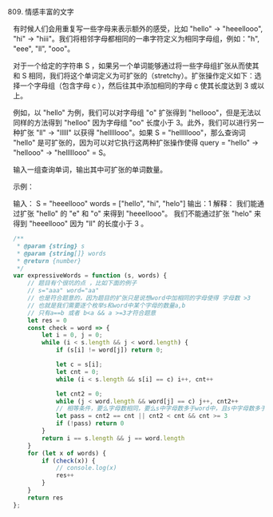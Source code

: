 809. 情感丰富的文字

有时候人们会用重复写一些字母来表示额外的感受，比如 "hello" -> "heeellooo", "hi" -> "hiii"。我们将相邻字母都相同的一串字符定义为相同字母组，例如："h", "eee", "ll", "ooo"。

对于一个给定的字符串 S ，如果另一个单词能够通过将一些字母组扩张从而使其和 S 相同，我们将这个单词定义为可扩张的（stretchy）。扩张操作定义如下：选择一个字母组（包含字母 c ），然后往其中添加相同的字母 c 使其长度达到 3 或以上。

例如，以 "hello" 为例，我们可以对字母组 "o" 扩张得到 "hellooo"，但是无法以同样的方法得到 "helloo" 因为字母组 "oo" 长度小于 3。此外，我们可以进行另一种扩张 "ll" -> "lllll" 以获得 "helllllooo"。如果 S = "helllllooo"，那么查询词 "hello" 是可扩张的，因为可以对它执行这两种扩张操作使得 query = "hello" -> "hellooo" -> "helllllooo" = S。

输入一组查询单词，输出其中可扩张的单词数量。

 

示例：

输入： 
S = "heeellooo"
words = ["hello", "hi", "helo"]
输出：1
解释：
我们能通过扩张 "hello" 的 "e" 和 "o" 来得到 "heeellooo"。
我们不能通过扩张 "helo" 来得到 "heeellooo" 因为 "ll" 的长度小于 3 。
```js
/**
 * @param {string} s
 * @param {string[]} words
 * @return {number}
 */
var expressiveWords = function (s, words) {
    // 题目有个很坑的点 ，比如下面的例子
    // s="aaa" word="aa" 
    // 也是符合题意的，因为题目的扩张只是说想word中加相同的字母使得 字母数 >3
    // 也就是我们需要逐个枚举s和word中某个字母的数量a,b
    // 只有a==b 或者 b<a && a >=3才符合题意
    let res = 0
    const check = word => {
        let i = 0, j = 0;
        while (i < s.length && j < word.length) {
            if (s[i] != word[j]) return 0;

            let c = s[i];
            let cnt = 0;
            while (i < s.length && s[i] == c) i++, cnt++

            let cnt2 = 0;
            while (j < word.length && word[j] == c) j++, cnt2++
            // 相等条件，要么字母数相同，要么s中字母数多于word中，且s中字母数多于3个
            let pass = cnt2 == cnt || cnt2 < cnt && cnt >= 3
            if (!pass) return 0
        }
        return i == s.length && j == word.length
    }
    for (let x of words) {
        if (check(x)) {
            // console.log(x)
            res++
        }
    }
    return res
};